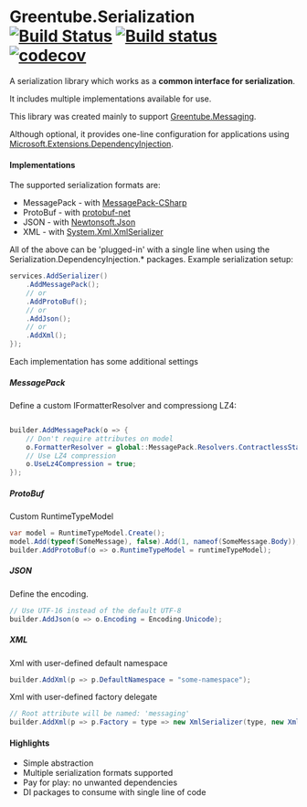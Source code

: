 # Greentube.Serialization [![Build Status](https://travis-ci.org/Greentube/serialization.svg?branch=master)](https://travis-ci.org/Greentube/serialization) [![Build status](https://ci.appveyor.com/api/projects/status/af080b32xjehiuoy/branch/master?svg=true)](https://ci.appveyor.com/project/Greentube/serialization) [![codecov](https://codecov.io/gh/Greentube/serialization/branch/master/graph/badge.svg)](https://codecov.io/gh/Greentube/serialization)

A serialization library which works as a **common interface for serialization**.

It includes multiple implementations available for use.

This library was created mainly to support [Greentube.Messaging](https://github.com/Greentube/messaging).

Although optional, it provides one-line configuration for applications using [Microsoft.Extensions.DependencyInjection](https://github.com/aspnet/DependencyInjection).

#### Implementations
The supported serialization formats are:

* MessagePack - with [MessagePack-CSharp](https://github.com/neuecc/MessagePack-CSharp)
* ProtoBuf - with [protobuf-net](https://github.com/mgravell/protobuf-net)
* JSON - with [Newtonsoft.Json](https://github.com/JamesNK/Newtonsoft.Json)
* XML - with [System.Xml.XmlSerializer](https://github.com/dotnet/corefx/tree/master/src/System.Xml.XmlSerializer)

All of the above can be 'plugged-in' with a single line when using the Serialization.DependencyInjection.* packages.
Example serialization setup:

```csharp
services.AddSerializer()
    .AddMessagePack();
    // or
    .AddProtoBuf();
    // or
    .AddJson();
    // or
    .AddXml();
});
```

Each implementation has some additional settings

##### MessagePack

Define a custom IFormatterResolver and compressiong LZ4:

```csharp

builder.AddMessagePack(o => {
    // Don't require attributes on model
    o.FormatterResolver = global::MessagePack.Resolvers.ContractlessStandardResolver.Instance;
    // Use LZ4 compression
    o.UseLz4Compression = true;
});
```

##### ProtoBuf

Custom RuntimeTypeModel
```csharp
var model = RuntimeTypeModel.Create();
model.Add(typeof(SomeMessage), false).Add(1, nameof(SomeMessage.Body));
builder.AddProtoBuf(o => o.RuntimeTypeModel = runtimeTypeModel);
```

##### JSON

Define the encoding.

```csharp
// Use UTF-16 instead of the default UTF-8
builder.AddJson(o => o.Encoding = Encoding.Unicode);
```

##### XML

Xml with user-defined default namespace
```csharp
builder.AddXml(p => p.DefaultNamespace = "some-namespace");
```
Xml with user-defined factory delegate
```csharp 
// Root attribute will be named: 'messaging'
builder.AddXml(p => p.Factory = type => new XmlSerializer(type, new XmlRootAttribute("messaging")));
```

#### Highlights

* Simple abstraction
* Multiple serialization formats supported
* Pay for play: no unwanted dependencies
* DI packages to consume with single line of code
